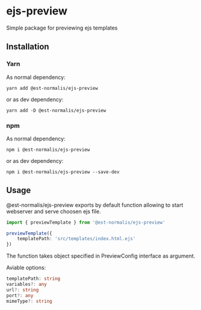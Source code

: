 # ejs-preview

Simple package for previewing ejs templates

## Installation

### Yarn

As normal dependency:

``` shell
yarn add @est-normalis/ejs-preview
```

or as dev dependency:

``` shell
yarn add -D @est-normalis/ejs-preview
```

### npm

As normal dependency:

``` shell
npm i @est-normalis/ejs-preview
```

or as dev dependency:

``` shell
npm i @est-normalis/ejs-preview --save-dev
```

## Usage

@est-normalis/ejs-preview exports by default function allowing
to start webserver and serve choosen ejs file.

``` typescript
import { previewTemplate } from '@est-normalis/ejs-preview'

previewTemplate({
    templatePath: 'src/templates/index.html.ejs'
})
```

The function takes object specified in PreviewConfig interface
as argument.

Aviable options:

``` typescript
templatePath: string
variables?: any
url?: string
port?: any
mimeType?: string
```
